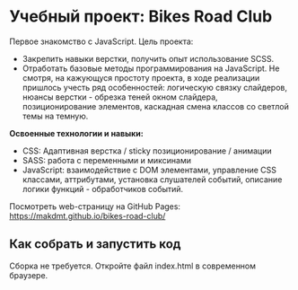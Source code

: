# Учебный проект: Bikes Road Club
Первое знакомство с JavaScript.
Цель проекта:
- Закрепить навыки верстки, получить опыт использование SCSS.
- Отработать базовые методы программирования на JavaScript.
Не смотря, на кажующуся простоту проекта, в ходе реализации пришлось учесть ряд особенностей: логическую связку слайдеров, нюансы верстки - обрезка теней окном слайдера, позиционирование элементов, каскадная смена классов со светлой темы на темную.

**Освоенные технологии и навыки:**
- CSS: Адаптивная верстка / sticky позиционирование / анимации
- SASS: работа с переменными и миксинами
- JavaScript: взаимодействие с DOM элементами, управление CSS классами, аттрибутами, установка слушателей событий, описание логики функций - обработчиков событий.

Посмотреть web-страницу на GitHub Pages: https://makdmt.github.io/bikes-road-club/

## Как собрать и запустить код

Сборка не требуется. Откройте файл index.html в современном браузере.

